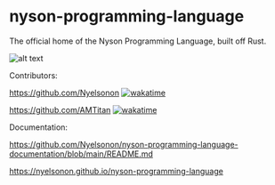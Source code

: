 # nyson-programming-language
The official home of the Nyson Programming Language, built off Rust.

![alt text](https://cdn.discordapp.com/attachments/637340882219302912/860181767591952394/9cbd0464fa234a9b9f25e3151a5b2d6a.png)


Contributors:

https://github.com/Nyelsonon [![wakatime](https://wakatime.com/badge/github/Nyelsonon/nyson-programming-language.svg)](https://wakatime.com/badge/github/Nyelsonon/nyson-programming-language)

https://github.com/AMTitan [![wakatime](https://wakatime.com/badge/github/AMTitan/nyson-programming-language.svg)](https://wakatime.com/badge/github/AMTitan/nyson-programming-language)

Documentation:

https://github.com/Nyelsonon/nyson-programming-language-documentation/blob/main/README.md

https://nyelsonon.github.io/nyson-programming-language
